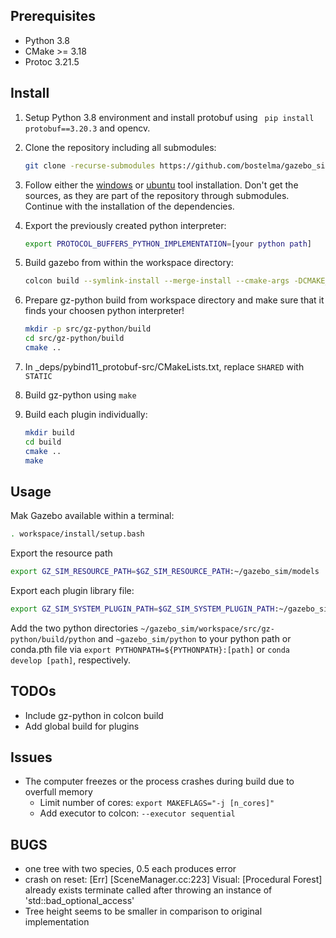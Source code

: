## Prerequisites

- Python 3.8
- CMake >= 3.18
- Protoc 3.21.5 

## Install

1. Setup Python 3.8 environment and install protobuf using `
pip install protobuf==3.20.3` and opencv.

2. Clone the repository including all submodules:
    ```bash
    git clone -recurse-submodules https://github.com/bostelma/gazebo_sim.git
    ```

3. Follow either the [windows](https://gazebosim.org/docs/garden/install_windows_src) or [ubuntu](https://gazebosim.org/docs/garden/install_ubuntu_src) tool installation. Don't get the sources, as they are part of the repository through submodules. Continue with the installation of the dependencies.

4. Export the previously created python interpreter:
    ```bash
    export PROTOCOL_BUFFERS_PYTHON_IMPLEMENTATION=[your python path]
    ```

5. Build gazebo from within the workspace directory:
    ```bash
    colcon build --symlink-install --merge-install --cmake-args -DCMAKE_BUILD_TYPE=RelWithDebInfo --packages-ignore gz-python
    ```

6. Prepare gz-python build from workspace directory and make sure that it finds your choosen python interpreter!
    ```bash
    mkdir -p src/gz-python/build
    cd src/gz-python/build
    cmake ..
    ```

7. In _deps/pybind11_protobuf-src/CMakeLists.txt, replace `SHARED` with `STATIC`

8. Build gz-python using `make`

9. Build each plugin individually:
    ```bash
    mkdir build
    cd build
    cmake ..
    make
    ```

## Usage

Mak Gazebo available within a terminal:
```bash
. workspace/install/setup.bash
```

Export the resource path
```bash
export GZ_SIM_RESOURCE_PATH=$GZ_SIM_RESOURCE_PATH:~/gazebo_sim/models
```

Export each plugin library file:
```bash
export GZ_SIM_SYSTEM_PLUGIN_PATH=$GZ_SIM_SYSTEM_PLUGIN_PATH:~/gazebo_sim/plugins/[plugin]/build/lib
```

Add the two python directories `~/gazebo_sim/workspace/src/gz-python/build/python` and `~gazebo_sim/python` to your python path or conda.pth file via `export PYTHONPATH=${PYTHONPATH}:[path]` or `conda develop [path]`, respectively.

##  TODOs

- Include gz-python in colcon build
- Add global build for plugins

## Issues

- The computer freezes or the process crashes during build due to overfull memory
    - Limit number of cores: `export MAKEFLAGS="-j [n_cores]"`
    - Add executor to colcon: `--executor sequential`

## BUGS
- one tree with two species, 0.5 each produces error
- crash on reset:   [Err] [SceneManager.cc:223] Visual: [Procedural Forest] already exists
                    terminate called after throwing an instance of 'std::bad_optional_access'
- Tree height seems to be smaller in comparison to original implementation




